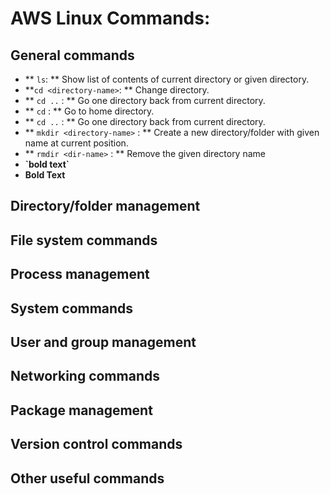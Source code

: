 # AWS Linux Commands:

## General commands
  
- ** `ls`: ** Show list of contents of current directory or given directory.
- **`cd <directory-name>`: ** Change directory. 
- ** `cd ..` : ** Go one directory back from current directory.
- ** `cd` : ** Go to home directory.
- ** `cd ..` : ** Go one directory back from current directory.
- ** `mkdir <directory-name>` : ** Create a new directory/folder with given name at current position.
- ** `rmdir <dir-name>` : ** Remove the given directory name
- **\`bold text\`**
- **Bold Text**


## Directory/folder management

## File system commands

## Process management

## System commands

## User and group management

## Networking commands

## Package management

## Version control commands

## Other useful commands